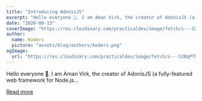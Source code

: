 ```yaml
---
title: "Introducing AdonisJS"
excerpt: "Hello everyone 👋. I am Aman Virk, the creator of AdonisJS (a fully-featured web framework for Node.js..."
date: "2020-08-13"
coverImage: "https://res.cloudinary.com/practicaldev/image/fetch/s---52BqPT9--/c_imagga_scale,f_auto,fl_progressive,h_420,q_auto,w_1000/https://dev-to-uploads.s3.amazonaws.com/i/ncptmy59im05sf9xwcr4.jpg"
author:
  name: Koders
  picture: "assets/blog/authors/koders.png"
ogImage:
  url: "https://res.cloudinary.com/practicaldev/image/fetch/s---52BqPT9--/c_imagga_scale,f_auto,fl_progressive,h_420,q_auto,w_1000/https://dev-to-uploads.s3.amazonaws.com/i/ncptmy59im05sf9xwcr4.jpg"
---
```


Hello everyone 👋. I am Aman Virk, the creator of AdonisJS (a fully-featured web framework for Node.js...

[Read more](https://dev.to/amanvirk1/introducing-adonisjs-28af)
